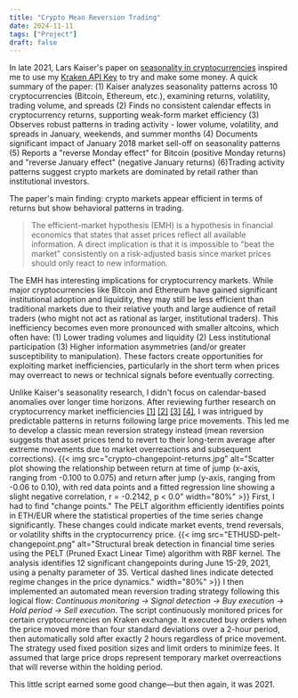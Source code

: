 ```yaml
---
title: "Crypto Mean Reversion Trading"
date: 2024-11-11
tags: ["Project"]
draft: false
---
```


In late 2021, Lars Kaiser's paper on [seasonality in cryptocurrencies](https://www.sciencedirect.com/science/article/abs/pii/S1544612318304513) inspired me to use my [Kraken API Key](https://docs.kraken.com/api/) to try and make some money. A quick summary of the paper: (1) Kaiser analyzes seasonality patterns across 10 cryptocurrencies (Bitcoin, Ethereum, etc.), examining returns, volatility, trading volume, and spreads (2) Finds no consistent calendar effects in cryptocurrency returns, supporting weak-form market efficiency (3) Observes robust patterns in trading activity - lower volume, volatility, and spreads in January, weekends, and summer months (4) Documents significant impact of January 2018 market sell-off on seasonality patterns (5) Reports a "reverse Monday effect" for Bitcoin (positive Monday returns) and "reverse January effect" (negative January returns) (6)Trading activity patterns suggest crypto markets are dominated by retail rather than institutional investors. 

The paper's main finding: crypto markets appear efficient in terms of returns but show behavioral patterns in trading.

>The efficient-market hypothesis (EMH) is a hypothesis in financial economics that states that asset prices reflect all available information. A direct implication is that it is impossible to "beat the market" consistently on a risk-adjusted basis since market prices should only react to new information.

The EMH has interesting implications for cryptocurrency markets. While major cryptocurrencies like Bitcoin and Ethereum have gained significant institutional adoption and liquidity, they may still be less efficient than traditional markets due to their relative youth and large audience of retail traders (who might not act as rational as larger, institutional traders). This inefficiency becomes even more pronounced with smaller altcoins, which often have: (1) Lower trading volumes and liquidity (2) Less institutional participation (3) Higher information asymmetries (and/or greater susceptibility to manipulation). These factors create opportunities for exploiting market inefficiencies, particularly in the short term when prices may overreact to news or technical signals before eventually correcting.

Unlike Kaiser's seasonality research, I didn't focus on calendar-based anomalies over longer time horizons. After reviewing further research on cryptocurrency market inefficiencies [[1]](https://www.sciencedirect.com/science/article/abs/pii/S1544612319306415) [[2]](https://academic.oup.com/jfec/article-abstract/18/2/233/5133597) [[3]](https://www.sciencedirect.com/science/article/abs/pii/S1057521921001228) [[4]](https://onlinelibrary.wiley.com/doi/10.1002/isaf.1488), I was intrigued by predictable patterns in returns following large price movements. This led me to develop a classic mean reversion strategy instead (mean reversion suggests that asset prices tend to revert to their long-term average after extreme movements due to market overreactions and subsequent corrections). 
{{< img src="crypto-changepoint-returns.jpg" alt="Scatter plot showing the relationship between return at time of jump (x-axis, ranging from -0.100 to 0.075) and return after jump (y-axis, ranging from -0.06 to 0.10), with red data points and a fitted regression line showing a slight negative correlation, r = -0.2142, p < 0.0" width="80%" >}}
First, I had to find "change points." The PELT algorithm efficiently identifies points in ETH/EUR where the statistical properties of the time series change significantly. These changes could indicate market events, trend reversals, or volatility shifts in the cryptocurrency price.
{{< img src="ETHUSD-pelt-changepoint.png" alt="Structural break detection in financial time series using the PELT (Pruned Exact Linear Time) algorithm with RBF kernel. The analysis identifies 12 significant changepoints during June 15-29, 2021, using a penalty parameter of 35. Vertical dashed lines indicate detected regime changes in the price dynamics." width="80%" >}}
I then implemented an automated mean reversion trading strategy following this logical flow: _Continuous monitoring → Signal detection → Buy execution → Hold period → Sell execution_. The script continuously monitored prices for certain cryptocurrencies on Kraken exchange. It executed buy orders when the price moved more than four standard deviations over a 2-hour period, then automatically sold after exactly 2 hours regardless of price movement. The strategy used fixed position sizes and limit orders to minimize fees. It assumed that large price drops represent temporary market overreactions that will reverse within the holding period.

This little script earned some good change—but then again, it was 2021.